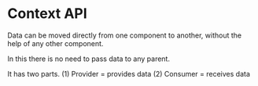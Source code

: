 # Context API

Data can be moved directly from one component to another, without the help of any other component.

In this there is no need to pass data to any parent.

It has two parts.
(1) Provider = provides data
(2) Consumer = receives data

